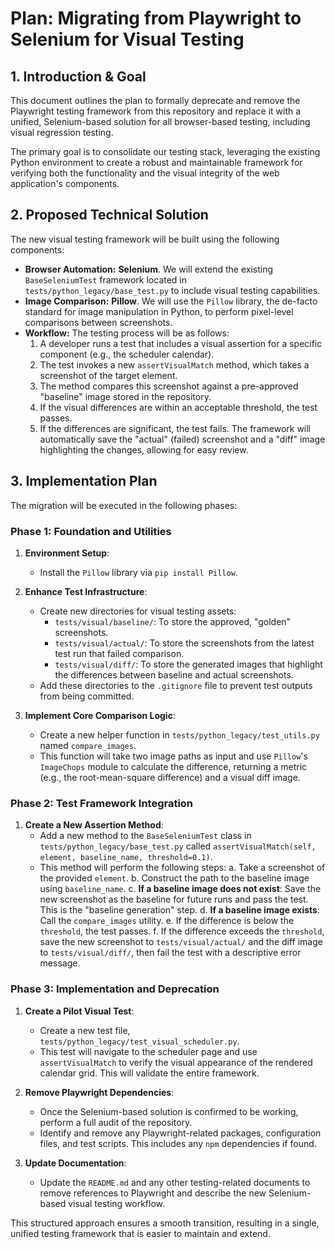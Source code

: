 # Plan: Migrating from Playwright to Selenium for Visual Testing

## 1. Introduction & Goal

This document outlines the plan to formally deprecate and remove the Playwright testing framework from this repository and replace it with a unified, Selenium-based solution for all browser-based testing, including visual regression testing.

The primary goal is to consolidate our testing stack, leveraging the existing Python environment to create a robust and maintainable framework for verifying both the functionality and the visual integrity of the web application's components.

## 2. Proposed Technical Solution

The new visual testing framework will be built using the following components:

*   **Browser Automation:** **Selenium**. We will extend the existing `BaseSeleniumTest` framework located in `tests/python_legacy/base_test.py` to include visual testing capabilities.
*   **Image Comparison:** **Pillow**. We will use the `Pillow` library, the de-facto standard for image manipulation in Python, to perform pixel-level comparisons between screenshots.
*   **Workflow:** The testing process will be as follows:
    1.  A developer runs a test that includes a visual assertion for a specific component (e.g., the scheduler calendar).
    2.  The test invokes a new `assertVisualMatch` method, which takes a screenshot of the target element.
    3.  The method compares this screenshot against a pre-approved "baseline" image stored in the repository.
    4.  If the visual differences are within an acceptable threshold, the test passes.
    5.  If the differences are significant, the test fails. The framework will automatically save the "actual" (failed) screenshot and a "diff" image highlighting the changes, allowing for easy review.

## 3. Implementation Plan

The migration will be executed in the following phases:

### Phase 1: Foundation and Utilities

1.  **Environment Setup**:
    *   Install the `Pillow` library via `pip install Pillow`.

2.  **Enhance Test Infrastructure**:
    *   Create new directories for visual testing assets:
        *   `tests/visual/baseline/`: To store the approved, "golden" screenshots.
        *   `tests/visual/actual/`: To store the screenshots from the latest test run that failed comparison.
        *   `tests/visual/diff/`: To store the generated images that highlight the differences between baseline and actual screenshots.
    *   Add these directories to the `.gitignore` file to prevent test outputs from being committed.

3.  **Implement Core Comparison Logic**:
    *   Create a new helper function in `tests/python_legacy/test_utils.py` named `compare_images`.
    *   This function will take two image paths as input and use `Pillow`'s `ImageChops` module to calculate the difference, returning a metric (e.g., the root-mean-square difference) and a visual diff image.

### Phase 2: Test Framework Integration

1.  **Create a New Assertion Method**:
    *   Add a new method to the `BaseSeleniumTest` class in `tests/python_legacy/base_test.py` called `assertVisualMatch(self, element, baseline_name, threshold=0.1)`.
    *   This method will perform the following steps:
        a. Take a screenshot of the provided `element`.
        b. Construct the path to the baseline image using `baseline_name`.
        c. **If a baseline image does not exist**: Save the new screenshot as the baseline for future runs and pass the test. This is the "baseline generation" step.
        d. **If a baseline image exists**: Call the `compare_images` utility.
        e. If the difference is below the `threshold`, the test passes.
        f. If the difference exceeds the `threshold`, save the new screenshot to `tests/visual/actual/` and the diff image to `tests/visual/diff/`, then fail the test with a descriptive error message.

### Phase 3: Implementation and Deprecation

1.  **Create a Pilot Visual Test**:
    *   Create a new test file, `tests/python_legacy/test_visual_scheduler.py`.
    *   This test will navigate to the scheduler page and use `assertVisualMatch` to verify the visual appearance of the rendered calendar grid. This will validate the entire framework.

2.  **Remove Playwright Dependencies**:
    *   Once the Selenium-based solution is confirmed to be working, perform a full audit of the repository.
    *   Identify and remove any Playwright-related packages, configuration files, and test scripts. This includes any `npm` dependencies if found.

3.  **Update Documentation**:
    *   Update the `README.md` and any other testing-related documents to remove references to Playwright and describe the new Selenium-based visual testing workflow.

This structured approach ensures a smooth transition, resulting in a single, unified testing framework that is easier to maintain and extend.